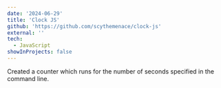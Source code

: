 ```yaml
---
date: '2024-06-29'
title: 'Clock JS'
github: 'https://github.com/scythemenace/clock-js'
external: ''
tech:
  - JavaScript
showInProjects: false
---
```


Created a counter which runs for the number of seconds specified in the command line.
